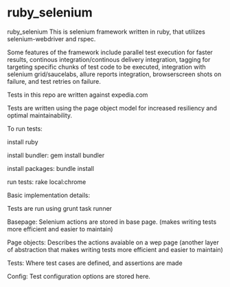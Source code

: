 # ruby_selenium
ruby_selenium
This is selenium framework written in ruby, that utilizes selenium-webdriver and rspec.

Some features of the framework include parallel test execution for faster results, continous integration/continous delivery integration, tagging for targeting specific chunks of test code to be executed, integration with selenium grid/saucelabs, allure reports integration, browserscreen shots on failure, and test retries on failure.

Tests in this repo are written against expedia.com

Tests are written using the page object model for increased resiliency and optimal maintainability.

To run tests:

install ruby

install bundler: gem install bundler

install packages: bundle install

run tests: rake local:chrome


Basic implementation details:

Tests are run using grunt task runner

Basepage:  Selenium actions are stored in base page. (makes writing tests more efficient and easier to maintain) 

Page objects:  Describes the actions avaiable on a wep page (another layer of abstraction that makes writing tests more 
efficient and easier to maintain)

Tests:  Where test cases are defined, and assertions are made

Config:  Test configuration options are stored here.  

